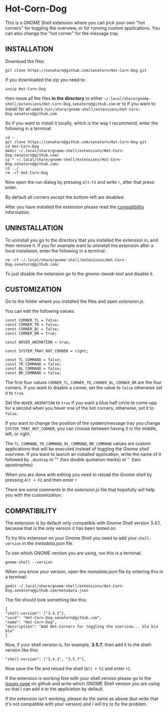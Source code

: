 Hot-Corn-Dog
============

This is a GNOME Shell extension where you can pick your own "hot corners" for toggling the overview, or for running custom applications. You can also change the "hot corner" for the message tray.

INSTALLATION
------------

Download the files:

    git clone https://senatorn@github.com/senatorn/Hot-Corn-Dog.git

If you downloaded the zip you need to:

    unzip Hot-Corn-Dog

then move all the files __in the directory__ to either `~/.local/share/gnome-shell/extensions/Hot-Corn-Dog.senatorn@github.com` or to if you want to install for all users `/usr/share/gnome-shell/extensions/Hot-Corn-Dog.senatorn@github.com`

So if you want to install it locally, which is the way I recommend, enter the following in a terminal:

    cd ~
    git clone https://senatorn@github.com/senatorn/Hot-Corn-Dog.git
    cd Hot-Corn-Dog
    mkdir ~/.local/share/gnome-shell/extensions/Hot-Corn-Dog.senatorn@github.com/
    cp * ~/.local/share/gnome-shell/extensions/Hot-Corn-Dog.senatorn@github.com/
    cd ../
    rm -rf Hot-Corn-Dog

Now open the run dialog by pressing `Alt-F2` and write `r`, after that press enter.

By default all corners except the bottom-left are disabled.

After you have installed the extension please read the [compatibility](#compatibility "compatibility") information.

UNINSTALLATION
------------

To uninstall you go to the directory that you installed the extension in, and then remove it. If you for example want to uninstall the extension after a local installaion, enter the following in a terminal:

    rm -rf ~/.local/share/gnome-shell/extensions/Hot-Corn-Dog.senatorn@github.com/

To just disable the extension go to the *gnome-tweak-tool* and disable it.

CUSTOMIZATION
-------------

Go to the folder where you installed the files and open *extension.js*.

You can edit the following values:

    const CORNER_TL = false;
    const CORNER_TR = false;
    const CORNER_BL = false;
    const CORNER_BR = true;

    const HOVER_ANIMATION = true;

    const SYSTEM_TRAY_HOT_CORNER = right;
                                  
    const TL_COMMAND = false;
    const TR_COMMAND = false;
    const BL_COMMAND = false;
    const BR_COMMAND = false;

The first four values `CORNER_TL`, `CORNER_TR`, `CORNER_BL`, `CORNER_BR` are the four corners. If you want to disable a corner, set the value to `false` otherwise set it to `true`.

Set the `HOVER_ANIMATION` to `true` if you want a blue half circle to come upp for a second when you hover one of the hot corners, otherwise, set it to `false`.

If you want to change the position of the system/message tray you change `SYSTEM_TRAY_HOT_CORNER`, you can choose between having it in the middle, left, or right.

The `TL_COMMAND`, `TR_COMMAND`, `BL_COMMAND`, `BR_COMMAND` values are custom applications that will be executed instead of toggling the *Gnome shell overview*. If you want to launch an installed application, write the name of it followed by `.desktop` in "" (two double quotation marks) or '' (two apostrophes)

When you are done with editing you need to reload the *Gnome shell* by pressing `Alt + F2` and then enter `r`

There are some comments in the *extension.js* file that hopefully will help you with the customization.

COMPATIBILITY
-------------

The extension is by default only compatible with Gnome Shell version 3.4.1, because that is the only version it has been tested on.

To try this extension on your Gnome Shell you need to add your `shell-version` in the *metadata.json* file.

To see which GNOME version you are using, run this is a terminal:

    gnome-shell --version

When you know your version, open the *metadata.json* file by entering this in a terminal:

    gedit ~/.local/share/gnome-shell/extensions/Hot-Corn-Dog.senatorn@github.com/metadata.json

The file should look something like this:

    {
    "shell-version": ["3.4.1"],
    "uuid": "Hot-Corn-Dog.senatorn@github.com",
    "name": "Hot-Corn-Dog",
    "description": "Add Hot-Corners for toggling the overview... bla bla bla"
    }

Now, if your shell version is, for example, __3.5.7__, then add it to the shell-version like this:

    "shell-version": ["3.4.1", "3.5.7"],
    
Now save the file and reload the shell (`Alt + F2` and enter `r`).

If the extension is working fine with your shell version please go to the [issues page](https://github.com/senatorn/Hot-Corn-Dog/issues "issues page") on github and write which GNOME Shell version you are using so that I can add it to the application by default.

If the extension isn't working, please do the same as above (but write that it's not compatible with your version) and I will try to fix the problem.

